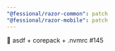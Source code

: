 ```yaml
---
"@fessional/razor-common": patch
"@fessional/razor-mobile": patch
---
```


💚 asdf + corepack + .nvmrc #145
